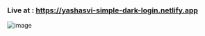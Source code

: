 ### Live at : https://yashasvi-simple-dark-login.netlify.app 

![image](https://github.com/yashasviyadav1/mini-projects/assets/124666305/77fb1a77-8a1c-40f6-8af4-151aef0d9e87)
